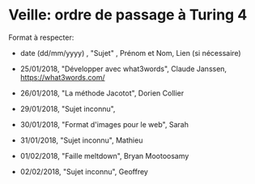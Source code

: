﻿# Veille: ordre de passage à Turing 4

Format à respecter:   
- date (dd/mm/yyyy) , "Sujet" ,  Prénom et Nom, Lien (si nécessaire)

- 25/01/2018, "Développer avec what3words", Claude Janssen, https://what3words.com/
- 26/01/2018, "La méthode Jacotot", Dorien Collier
- 29/01/2018, "Sujet inconnu", 
- 30/01/2018, "Format d'images pour le web", Sarah
- 31/01/2018, "Sujet inconnu", Mathieu
- 01/02/2018, "Faille meltdown", Bryan Mootoosamy
- 02/02/2018, "Sujet inconnu", Geoffrey
